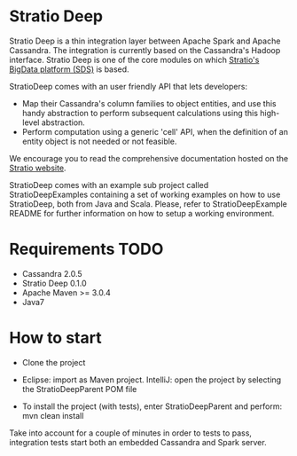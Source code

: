 Stratio Deep
=====================

Stratio Deep is a thin integration layer between Apache Spark and Apache Cassandra. The integration is currently
based on the Cassandra's Hadoop interface.
Stratio Deep is one of the core modules on which [Stratio's BigData platform (SDS)](http://www.stratio.com/) is based.

StratioDeep comes with an user friendly API that lets developers:

  * Map their Cassandra's column families to object entities, and use this handy abstraction to perform
  subsequent calculations using this high-level abstraction.
  * Perform computation using a generic 'cell' API, when the definition of an entity object is not needed or not feasible.

We encourage you to read the comprehensive documentation hosted on the [Stratio website](http://wordpress.dev.strat.io/examples/).

StratioDeep comes with an example sub project called StratioDeepExamples containing a set of working examples on how to use StratioDeep, both from Java and Scala.
Please, refer to StratioDeepExample README for further information on how to setup a working environment.

Requirements TODO
=================

  * Cassandra 2.0.5
  * Stratio Deep 0.1.0
  * Apache Maven >= 3.0.4
  * Java7


How to start
============

  * Clone the project

  * Eclipse: import as Maven project. IntelliJ: open the project by selecting the StratioDeepParent POM file

  * To install the project (with tests), enter StratioDeepParent and perform:
        mvn clean install

  Take into account for a couple of minutes in order to tests to pass, integration tests start both an embedded Cassandra and Spark server.
